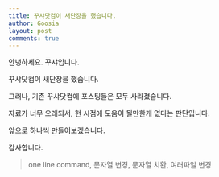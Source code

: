 ```yaml
---
title: 꾸샤닷컴이 새단장을 했습니다.
author: Goosia
layout: post
comments: true
---
```


안녕하세요. 꾸샤입니다.

꾸샤닷컴이 새단장을 했습니다.

그러나, 기존 꾸샤닷컴에 포스팅들은 모두 사라졌습니다.

자료가 너무 오래되서, 현 시점에 도움이 될만한게 없다는 판단입니다.

앞으로 하나씩 만들어보겠습니다.

감사합니다.

<blockquote>one line command, 문자열 변경, 문자열 치환, 여러파일 변경</blockquote>